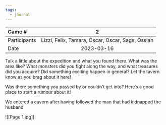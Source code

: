 ```yaml
---
tags:
  - journal
---
```


| Game #    | 2 | 
| :---        |    :----:   |
| Participants     |   Lizzi, Felix, Tamara, Oscar, Oscar, Saga, Ossian   |
| Date   | 2023-03-16      |


Talk a little about the expedition and what you found there. What was the area like? What monsters did you fight along the way, and what treasures did you acquire? Did something exciting happen in general? Let the tavern know as you brag about it here!

Was there something you passed by or couldn’t get into? Here’s a good place to start a rumour about it!

We entered a cavern after having followed the man that had kidnapped the husband. 

![[Page 1.jpg]]